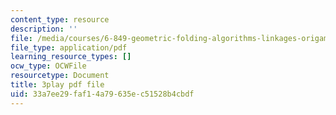 ```yaml
---
content_type: resource
description: ''
file: /media/courses/6-849-geometric-folding-algorithms-linkages-origami-polyhedra-fall-2012/33a7ee29faf14a79635ec51528b4cbdf_6GAq2w_HBUQ.pdf
file_type: application/pdf
learning_resource_types: []
ocw_type: OCWFile
resourcetype: Document
title: 3play pdf file
uid: 33a7ee29-faf1-4a79-635e-c51528b4cbdf
---
```

